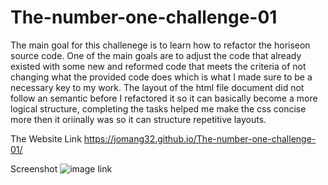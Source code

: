 # The-number-one-challenge-01
The main goal for this challenege is to learn how to refactor the horiseon source code. One of the main goals are to adjust the code that already existed with some new and reformed code that meets the criteria of not changing what the provided code does which is what I made sure to be a necessary key to my work. The layout of the html file document did not follow an semantic before I refactored it so it can basically become a more logical structure, completing the tasks helped me make the css concise more then it oriinally was so it can structure repetitive layouts.

The Website Link
https://jomang32.github.io/The-number-one-challenge-01/

Screenshot
![image link](../../../../Desktop/Capture%20horiseon%20screenshot.PNG)
